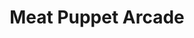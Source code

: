 ---
layout: project
permalink: /meat_puppet_arcade/
title: "Meat Puppet Arcade"
medium: "Installation | Video Game"
created: "2016"
root: "/assets/01_projects/meat_puppet_arcade/"
bg-video: >
  <iframe src="https://player.vimeo.com/video/249831908" width="640" height="360" frameborder="0" webkitallowfullscreen mozallowfullscreen allowfullscreen></iframe>

description: >
  <i>Meat Puppet Arcade</i> is a series of experiments that examine our relationship to digital representations of physical bodies. As computer graphics become hyper realistic and 3D scanning technology becomes mainstream, there is a greater need to consider the ramifications of how digital bodies are treated. Romein uses a nude 3D scan of his own body to create video games, installations, and video pieces that ask the viewer questions to consider consent, violence, autonomy, and the representation of identity.
  <br><br>
  People are encouraged to download Romein's body for their own projects and exploration at [downloadmybody.com](http://www.downloadmybody.com).

collaborators:
  - person: Joe Mango

links:
  - text: downloadmybody.com
    url: https://downloadmybody.com

showings:
  - text: Pioneer Works ~ 2017
    url: "https://pioneerworks.org/projects/matt-romein-meat-puppet-arcade"
  - text: IDFA DocLab ~ 2016
    url: "https://www.idfa.nl/en/film/e974a800-c61c-48cc-a6cf-9d8141ffd00b/meat-puppet-arcade/"

documentation:
  - "01.gif"
  - "02.gif"
  - "03.gif"
  - "04.gif"
  - "05.gif"
  - "06.gif"
  - "07.gif"
  - "08.jpg"
  - "09.jpg"
  - <iframe src="https://player.vimeo.com/video/249831908" width="640" height="360" frameborder="0" webkitallowfullscreen mozallowfullscreen allowfullscreen></iframe>
  - <iframe src="https://www.youtube.com/embed/sew7iPWDyFo?hd=1&rel=0&modestbranding=1" width="640" height="560" frameborder="0" webkitallowfullscreen mozallowfullscreen allowfullscreen></iframe>
---